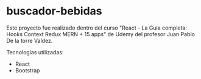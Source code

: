 # buscador-bebidas
Este proyecto fue realizado dentro del curso "React - La Guia completa: Hooks Context Redux MERN + 15 apps" de Udemy del profesor Juan Pablo De la torre Valdez.

Tecnologías utilizadas:

- React
- Bootstrap
